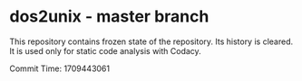# dos2unix - master branch

This repository contains frozen state of the repository.
Its history is cleared. It is used only for static code
analysis with Codacy.

Commit Time: 1709443061